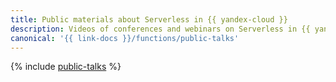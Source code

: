 ```yaml
---
title: Public materials about Serverless in {{ yandex-cloud }}
description: Videos of conferences and webinars on Serverless in {{ yandex-cloud }}.
canonical: '{{ link-docs }}/functions/public-talks'
---
```


{% include [public-talks](../_includes/functions/public-talks.md) %}